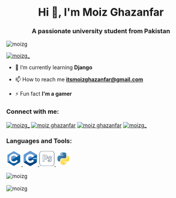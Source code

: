 <h1 align="center">Hi 👋, I'm Moiz Ghazanfar</h1>
<h3 align="center">A passionate university student from Pakistan</h3>

<p align="left"> <img src="https://komarev.com/ghpvc/?username=moizg&label=Profile%20views&color=0e75b6&style=flat" alt="moizg" /> </p>

<p align="left"> <a href="https://twitter.com/moizg_" target="blank"><img src="https://img.shields.io/twitter/follow/moizg_?logo=twitter&style=for-the-badge" alt="moizg_" /></a> </p>

- 🌱 I’m currently learning **Django**

- 📫 How to reach me **itsmoizghazanfar@gmail.com**

- ⚡ Fun fact **I'm a gamer**

<h3 align="left">Connect with me:</h3>
<p align="left">
<a href="[https://twitter.com/moizg_](https://twitter.com/moizg_)" target="blank"><img align="center" src="https://raw.githubusercontent.com/rahuldkjain/github-profile-readme-generator/master/src/images/icons/Social/twitter.svg" alt="moizg_" height="30" width="40" /></a>
<a href="https://linkedin.com/in/moiz ghazanfar" target="blank"><img align="center" src="https://raw.githubusercontent.com/rahuldkjain/github-profile-readme-generator/master/src/images/icons/Social/linked-in-alt.svg" alt="moiz ghazanfar" height="30" width="40" /></a>
<a href="https://fb.com/moiz ghazanfar" target="blank"><img align="center" src="https://raw.githubusercontent.com/rahuldkjain/github-profile-readme-generator/master/src/images/icons/Social/facebook.svg" alt="moiz ghazanfar" height="30" width="40" /></a>
<a href="https://instagram.com/moizg_" target="blank"><img align="center" src="https://raw.githubusercontent.com/rahuldkjain/github-profile-readme-generator/master/src/images/icons/Social/instagram.svg" alt="moizg_" height="30" width="40" /></a>
</p>

<h3 align="left">Languages and Tools:</h3>
<p align="left"> <a href="https://www.cprogramming.com/" target="_blank" rel="noreferrer"> <img src="https://raw.githubusercontent.com/devicons/devicon/master/icons/c/c-original.svg" alt="c" width="40" height="40"/> </a> <a href="https://www.w3schools.com/cpp/" target="_blank" rel="noreferrer"> <img src="https://raw.githubusercontent.com/devicons/devicon/master/icons/cplusplus/cplusplus-original.svg" alt="cplusplus" width="40" height="40"/> </a> <a href="https://www.photoshop.com/en" target="_blank" rel="noreferrer"> <img src="https://raw.githubusercontent.com/devicons/devicon/master/icons/photoshop/photoshop-line.svg" alt="photoshop" width="40" height="40"/> </a> <a href="https://www.python.org" target="_blank" rel="noreferrer"> <img src="https://raw.githubusercontent.com/devicons/devicon/master/icons/python/python-original.svg" alt="python" width="40" height="40"/> </a> </p>

<p><img align="center" src="https://github-readme-stats.vercel.app/api/top-langs?username=moizg&show_icons=true&locale=en&layout=compact" alt="moizg" /></p>

<p><img align="center" src="https://github-readme-streak-stats.herokuapp.com/?user=moizg&" alt="moizg" /></p>
